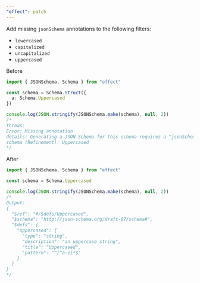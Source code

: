 ```yaml
---
"effect": patch
---
```


Add missing `jsonSchema` annotations to the following filters:

- `lowercased`
- `capitalized`
- `uncapitalized`
- `uppercased`

Before

```ts
import { JSONSchema, Schema } from "effect"

const schema = Schema.Struct({
  a: Schema.Uppercased
})

console.log(JSON.stringify(JSONSchema.make(schema), null, 2))
/*
throws:
Error: Missing annotation
details: Generating a JSON Schema for this schema requires a "jsonSchema" annotation
schema (Refinement): Uppercased
*/
```

After

```ts
import { JSONSchema, Schema } from "effect"

const schema = Schema.Uppercased

console.log(JSON.stringify(JSONSchema.make(schema), null, 2))
/*
Output:
{
  "$ref": "#/$defs/Uppercased",
  "$schema": "http://json-schema.org/draft-07/schema#",
  "$defs": {
    "Uppercased": {
      "type": "string",
      "description": "an uppercase string",
      "title": "Uppercased",
      "pattern": "^[^a-z]*$"
    }
  }
}
*/
```
